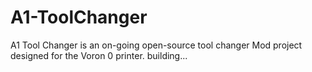 # A1-ToolChanger
A1 Tool Changer is an on-going open-source tool changer Mod project designed for the Voron 0 printer.
building...

